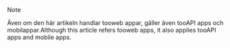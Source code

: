 > [!NOTE]
> <span data-ttu-id="de44a-101">Även om den här artikeln handlar tooweb appar, gäller även tooAPI apps och mobilappar.</span><span class="sxs-lookup"><span data-stu-id="de44a-101">Although this article refers tooweb apps, it also applies tooAPI apps and mobile apps.</span></span>
> 
> 

